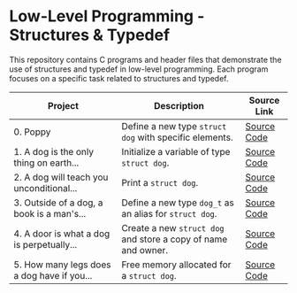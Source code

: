 # Low-Level Programming - Structures & Typedef

This repository contains C programs and header files that demonstrate the use of structures and typedef in low-level programming. Each program focuses on a specific task related to structures and typedef.

| Project                                   | Description                                                              | Source Link                                                              |
|-------------------------------------------|--------------------------------------------------------------------------|---------------------------------------------------------------------------|
| 0. Poppy                                 | Define a new type `struct dog` with specific elements.                  | [Source Code](./dog.h)                                   |
| 1. A dog is the only thing on earth...   | Initialize a variable of type `struct dog`.                             | [Source Code](./1-init_dog.c)                     |
| 2. A dog will teach you unconditional...  | Print a `struct dog`.                                                    | [Source Code](./2-print_dog.c)                   |
| 3. Outside of a dog, a book is a man's... | Define a new type `dog_t` as an alias for `struct dog`.                 | [Source Code](./dog.h)                                   |
| 4. A door is what a dog is perpetually... | Create a new `struct dog` and store a copy of name and owner.           | [Source Code](./4-new_dog.c)                       |
| 5. How many legs does a dog have if you... | Free memory allocated for a `struct dog`.                               | [Source Code](./5-free_dog.c)                     |

